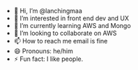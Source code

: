 - 👋 Hi, I’m @lanchingmaa
- 👀 I’m interested in front end dev and UX
- 🌱 I’m currently learning AWS and Mongo
- 💞️ I’m looking to collaborate on AWS
- 📫 How to reach me email is fine
- 😄 Pronouns: he/him
- ⚡ Fun fact: I like people.

<!---
lanchingmaa/lanchingmaa is a ✨ special ✨ repository because its `README.md` (this file) appears on your GitHub profile.
You can click the Preview link to take a look at your changes.
--->
